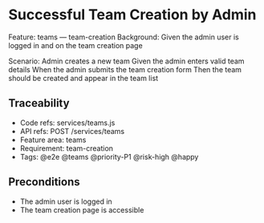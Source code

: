 # Successful Team Creation by Admin
Feature: teams — team-creation
  Background:
    Given the admin user is logged in and on the team creation page

  Scenario: Admin creates a new team
    Given the admin enters valid team details
    When the admin submits the team creation form
    Then the team should be created and appear in the team list

## Traceability
- Code refs: services/teams.js
- API refs: POST /services/teams
- Feature area: teams
- Requirement: team-creation
- Tags: @e2e @teams @priority-P1 @risk-high @happy

## Preconditions
- The admin user is logged in
- The team creation page is accessible
